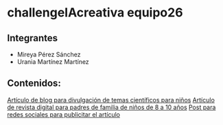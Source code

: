 # challengeIAcreativa equipo26

## Integrantes
- Mireya Pérez Sánchez
- Urania Martínez Martínez

## Contenidos:
[Artículo de blog para divulgación de temas científicos para niños](BlogIAniños.md)
[Artículo de revista digital para padres de familia de niños de 8 a 10 años](RevistaIApadres.md)
[Post para redes sociales para publicitar el artículo](PostFB.md)
